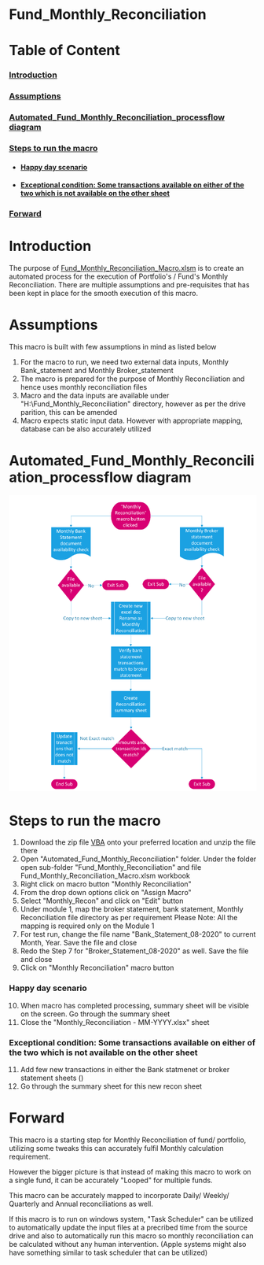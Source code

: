 # Fund_Monthly_Reconciliation

# Table of Content
### [Introduction](#introduction-1)
### [Assumptions](#assumptions-1)
### [Automated_Fund_Monthly_Reconciliation_processflow diagram](#automated_fund_monthly_reconciliation_processflow-diagram-1)
### [Steps to run the macro](#steps-to-run-the-macro-1)
- #### [Happy day scenario](#happy-day-scenario-1)
- #### [Exceptional condition: Some transactions available on either of the two which is not available on the other sheet](#exceptional-condition-some-transactions-available-on-either-of-the-two-which-is-not-available-on-the-other-sheet-1)
### [Forward](#forward-1)

# Introduction
The purpose of [Fund_Monthly_Reconciliation_Macro.xlsm](https://github.com/HAN1T/VBA/blob/main/Automated_Fund_Monthly_Reconciliation/Fund_Monthly_Reconciliation/Fund_Monthly_Reconciliation_Macro.xlsm) is to create an automated process for the execution of Portfolio's / Fund's Monthly Reconciliation. There are multiple assumptions and pre-requisites that has been kept in place for the smooth execution of this macro.

# Assumptions
This macro is built with few assumptions in mind as listed below

1. For the macro to run, we need two external data inputs, Monthly Bank_statement and Monthly Broker_statement
2. The macro is prepared for the purpose of Monthly Reconciliation and hence uses monthly reconciliation files
3. Macro and the data inputs are available under "H:\Fund_Monthly_Reconciliation" directory, however as per the drive parition, this can be amended
5. Macro expects static input data. However with appropriate mapping, database can be also accurately utilized


# Automated_Fund_Monthly_Reconciliation_processflow diagram
![alt text](https://github.com/HAN1T/VBA/blob/main/Automated_Fund_Monthly_Reconciliation/Monthly%20Reconciliation%20Process.PNG)

# Steps to run the macro

1. Download the zip file [VBA](https://github.com/HAN1T/VBA/archive/refs/heads/main.zip) onto your preferred location and unzip the file there
2. Open "Automated_Fund_Monthly_Reconciliation" folder. Under the folder open sub-folder "Fund_Monthly_Reconciliation" and file Fund_Monthly_Reconciliation_Macro.xlsm workbook
3. Right click on macro button "Monthly Reconciliation"
4. From the drop down options click on "Assign Macro"
5. Select "Monthly_Recon" and click on "Edit" button
6. Under module 1, map the broker statement, bank statement, Monthly Reconciliation file directory as per requirement
Please Note: All the mapping is required only on the Module 1
7. For test run, change the file name "Bank_Statement_08-2020" to current Month, Year. Save the file and close
8. Redo the Step 7 for "Broker_Statement_08-2020" as well. Save the file and close
9. Click on "Monthly Reconciliation" macro button
### Happy day scenario
10. When macro has completed processing, summary sheet will be visible on the screen. Go through the summary sheet
11. Close the "Monthly_Reconciliation - MM-YYYY.xlsx" sheet

### Exceptional condition: Some transactions available on either of the two which is not available on the other sheet
11. Add few new transactions in either the Bank statmenet or broker statement sheets ()
12. Go through the summary sheet for this new recon sheet

# Forward

This macro is a starting step for Monthly Reconciliation of fund/ portfolio, utilizing some tweaks this can accurately fulfil Monthly calculation requirement.

However the bigger picture is that instead of making this macro to work on a single fund, it can be accurately "Looped" for multiple funds.

This macro can be accurately mapped to incorporate Daily/ Weekly/ Quarterly and Annual reconciliations as well.

If this macro is to run on windows system, "Task Scheduler" can be utilized to automatically update the input files at a precribed time from the source drive and also to automatically run this macro so monthly reconciliation can be calculated without any human intervention. 
(Apple systems might also have something similar to task scheduler that can be utilized)

